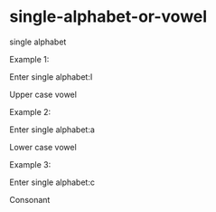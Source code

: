 # single-alphabet-or-vowel
single alphabet

Example 1:

Enter single alphabet:I

Upper case vowel

Example 2:

Enter single alphabet:a

Lower case vowel

Example 3:

Enter single alphabet:c

Consonant
